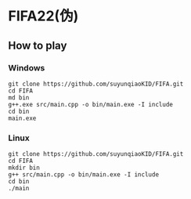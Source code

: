 # FIFA22(伪)
## How to play
### Windows
```
git clone https://github.com/suyunqiaoKID/FIFA.git
cd FIFA
md bin
g++.exe src/main.cpp -o bin/main.exe -I include
cd bin
main.exe
```

### Linux
```
git clone https://github.com/suyunqiaoKID/FIFA.git
cd FIFA
mkdir bin
g++ src/main.cpp -o bin/main.exe -I include
cd bin
./main
```